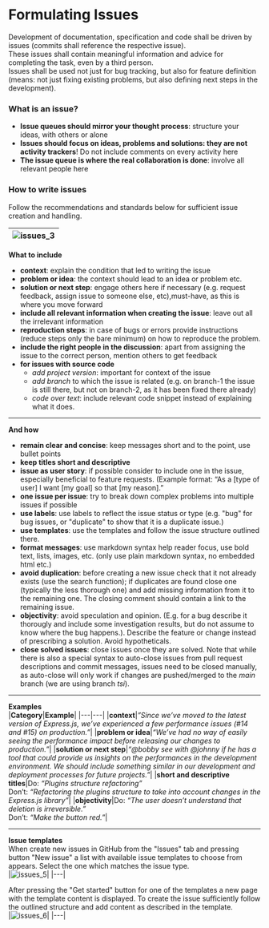 # Formulating Issues

Development of documentation, specification and code shall be driven by issues (commits shall reference the respective issue).  
These issues shall contain meaningful information and advice for completing the task, even by a third person.  
Issues shall be used not just for bug tracking, but also for feature definition (means: not just fixing existing problems, but also defining next steps in the development).

### What is an issue?
* **Issue queues should mirror your thought process**: structure your ideas, with others or alone
* **Issues should focus on ideas, problems and solutions: they are not activity trackers**! Do not include comments on every activity here
* **The issue queue is where the real collaboration is done**: involve all relevant people here

### How to write issues
Follow the recommendations and standards below for sufficient issue creation and handling.  

|![issues_3](https://user-images.githubusercontent.com/57349523/155708237-833c98f0-73ad-4f61-a770-d3dfca0f5017.jpg)|
|---|

**What to include**
* **context**: explain the condition that led to writing the issue
* **problem or idea**: the context should lead to an idea or problem etc.
* **solution or next step**: engage others here if necessary (e.g. request feedback, assign issue to someone else, etc),must-have, as this is where you move forward
* **include all relevant information when creating the issue**: leave out all the irrelevant information
* **reproduction steps**: in case of bugs or errors provide instructions (reduce steps only the bare minimum) on how to reproduce the problem.
* **include the right people in the discussion**: apart from assigning the issue to the correct person, mention others to get feedback
* **for issues with source code**
	* *add project version*: important for context of the issue
	* *add branch* to which the issue is related (e.g. on branch-1 the issue is still there, but not on branch-2, as it has been fixed there already)
	* *code over text*: include relevant code snippet instead of explaining what it does.

***

**And how**
* **remain clear and concise**: keep messages short and to the point, use bullet points
* **keep titles short and descriptive**
* **issue as user story**: if possible consider to include one in the issue, especially beneficial to feature requests. (Example format: “As a [type of user] I want [my goal] so that [my reason].”
* **one issue per issue**: try to break down complex problems into multiple issues if possible
* **use labels**: use labels to reflect the issue status or type (e.g. "bug" for bug issues, or "duplicate" to show that it is a duplicate issue.)
* **use templates**: use the templates and follow the issue structure outlined there.
* **format messages**: use markdown syntax help reader focus, use bold text, lists, images, etc. (only use plain markdown syntax, no embedded html etc.)
* **avoid duplication**: before creating a new issue check that it not already exists (use the search function); if duplicates are found close one (typically the less thorough one) and add missing information from it to the remaining one. The closing comment should contain a link to the remaining issue.
* **objectivity**: avoid speculation and opinion. (E.g. for a bug describe it thorougly and include some investigation results, but do not assume to know where the bug happens.). Describe the feature or change instead of prescribing a solution. Avoid hypotheticals.
* **close solved issues**: close issues once they are solved. Note that while there is also a special syntax to auto-close issues from pull request descriptions and commit messages, issues need to be closed manually, as auto-close will only work if changes are pushed/merged to the *main* branch (we are using branch *tsi*). 

***

**Examples**  
|**Category**|**Example**|
|---|---|
|**context**|*”Since we’ve moved to the latest version of Express.js, we’ve experienced a few performance issues (#14 and #15) on production.”*|
|**problem or idea**|*“We’ve had no way of easily seeing the performance impact before releasing our changes to production.”*|
|**solution or next step**|*“@bobby see with @johnny if he has a tool that could provide us insights on the performances in the development environment. We should include something similar in our development and deployment processes for future projects.”*|
|**short and descriptive titles**|Do: *“Plugins structure refactoring”* <br>Don’t: *“Refactoring the plugins structure to take into account changes in the Express.js library”*|
|**objectivity**|Do: *“The user doesn’t understand that deletion is irreversible.”* <br>Don’t: *“Make the button red.”*|

***

**Issue templates**  
When create new issues in GitHub from the "Issues" tab and pressing button "New issue" a list with available issue templates to choose from appears. Select the one which matches the issue type.  
|![issues_5](https://user-images.githubusercontent.com/57349523/155741109-abc7bdb2-8b4e-4d2a-8e0c-634b92621638.jpg)|
|---|

After pressing the "Get started" button for one of the templates a new page with the template content is displayed. To create the issue sufficiently follow the outlined structure and add content as described in the template.  
|![issues_6](https://user-images.githubusercontent.com/57349523/155742004-a976732b-d92b-4c85-a173-e00892fa97eb.jpg)|
|---|

 
